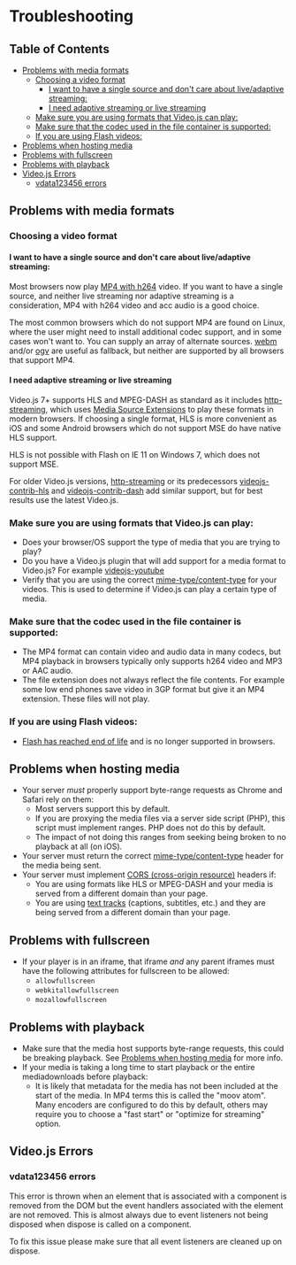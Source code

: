 # Troubleshooting

## Table of Contents

* [Problems with media formats](#problems-with-media-formats)
  * [Choosing a video format](#choosing-a-video-format)
    * [I want to have a single source and don't care about live/adaptive streaming:](#i-want-to-have-a-single-source-and-dont-care-about-liveadaptive-streaming)
    * [I need adaptive streaming or live streaming](#i-need-adaptive-streaming-or-live-streaming)
  * [Make sure you are using formats that Video.js can play:](#make-sure-you-are-using-formats-that-videojs-can-play)
  * [Make sure that the codec used in the file container is supported:](#make-sure-that-the-codec-used-in-the-file-container-is-supported)
  * [If you are using Flash videos:](#if-you-are-using-flash-videos)
* [Problems when hosting media](#problems-when-hosting-media)
* [Problems with fullscreen](#problems-with-fullscreen)
* [Problems with playback](#problems-with-playback)
* [Video.js Errors](#videojs-errors)
  * [vdata123456 errors](#vdata123456-errors)

## Problems with media formats

### Choosing a video format

#### I want to have a single source and don't care about live/adaptive streaming:

Most browsers now play [MP4 with h264][can-mp4] video. If you want to have a single source, and neither live streaming
nor adaptive streaming is a consideration, MP4 with h264 video and acc audio is a good choice.

The most common browsers which do not support MP4 are found on Linux, where the user might need to install additional codec support, and in some cases won't want to.
You can supply an array of alternate sources. [webm][can-webm] and/or [ogv][can-ogv] are useful as fallback, but neither are supported by all browsers that support MP4.

#### I need adaptive streaming or live streaming

Video.js 7+ supports HLS and MPEG-DASH as standard as it includes [http-streaming][http-streaming], which uses [Media Source Extensions][can-mse] to play these formats in modern browsers.
If choosing a single format, HLS is more convenient as iOS and some Android browsers which do not support MSE do have native HLS support.

HLS is not possible with Flash on IE 11 on Windows 7, which does not support MSE.

For older Video.js versions, [http-streaming][http-streaming] or its predecessors [videojs-contrib-hls][hls] and [videojs-contrib-dash][dash] add similar support, but for best results use the latest Video.js.

### Make sure you are using formats that Video.js can play:

* Does your browser/OS support the type of media that you are trying to play?
* Do you have a Video.js plugin that will add support for a media format to Video.js? For example [videojs-youtube][youtube]
* Verify that you are using the correct [mime-type/content-type][media-types] for your videos.
  This is used to determine if Video.js can play a certain type of media.

### Make sure that the codec used in the file container is supported:

* The MP4 format can contain video and audio data in many codecs, but MP4 playback in browsers typically only supports h264 video and MP3 or AAC audio.
* The file extension does not always reflect the file contents. For example some low end phones save video in 3GP format but give it an MP4 extension. These files will not play.

### If you are using Flash videos:

* [Flash has reached end of life][flash-eol] and is no longer supported in browsers.

## Problems when hosting media

* Your server _must_ properly support byte-range requests as Chrome and Safari rely on them:
  * Most servers support this by default.
  * If you are proxying the media files via a server side script (PHP), this script must implement ranges. PHP does not do this by default.
  * The impact of not doing this ranges from seeking being broken to no playback at all (on iOS).
* Your server must return the correct [mime-type/content-type][media-types] header for the media being sent.
* Your server must implement [CORS (cross-origin resource)][cors] headers if:
  * You are using formats like HLS or MPEG-DASH and your media is served from a different domain than your page.
  * You are using [text tracks][text-tracks] (captions, subtitles, etc.) and they are being served from a different domain than your page.

## Problems with fullscreen

* If your player is in an iframe, that iframe _and_ any parent iframes must have the following attributes for fullscreen to be allowed:
  * `allowfullscreen`
  * `webkitallowfullscreen`
  * `mozallowfullscreen`

## Problems with playback

* Make sure that the media host supports byte-range requests, this could be breaking playback. See [Problems when hosting media][hosting-media] for more info.
* If your media is taking a long time to start playback or the entire mediadownloads before playback:
  * It is likely that metadata for the media has not been included at the start of the media. In MP4 terms this is called
    the "moov atom". Many encoders are configured to do this by default, others may require you to choose
    a "fast start" or "optimize for streaming" option.

## Video.js Errors

### vdata123456 errors

This error is thrown when an element that is associated with a component is removed
from the DOM but the event handlers associated with the element are not removed. This
is almost always due to event listeners not being disposed when dispose is called on
a component.

To fix this issue please make sure that all event listeners are cleaned up on dispose.

[hosting-media]: #problems-when-hosting-media

[text-tracks]: /docs/guides/text-tracks.md

[hls]: https://github.com/videojs/videojs-contrib-hls

[dash]: https://github.com/videojs/videojs-contrib-dash

[http-streaming]: https://github.com/videojs/http-streaming

[youtube]: https://github.com/videojs/videojs-youtube

[media-types]: https://www.iana.org/assignments/media-types/media-types.xhtml#video

[cors]: https://enable-cors.org/

[can-mp4]: https://caniuse.com/#feat=mpeg4

[can-webm]: https://caniuse.com/#feat=webm

[can-ogv]: https://caniuse.com/#feat=ogv

[can-mse]: https://caniuse.com/#feat=mediasource

[flash-eol]: https://www.adobe.com/products/flashplayer/end-of-life.html
